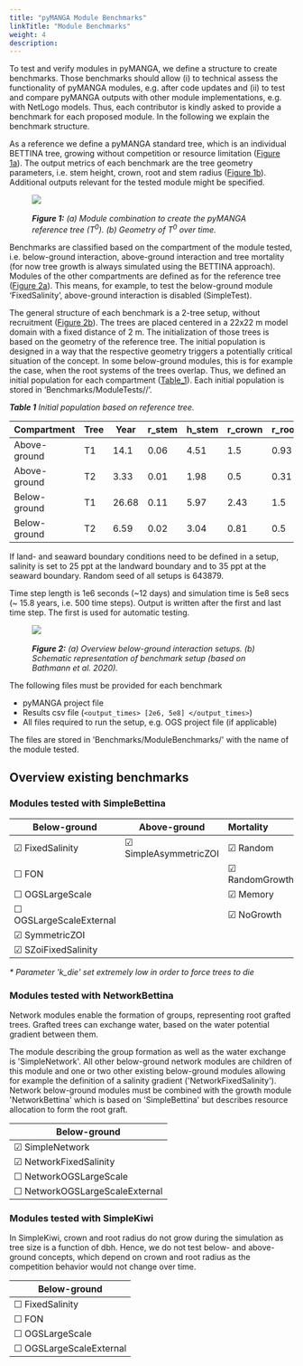 ```yaml
---
title: "pyMANGA Module Benchmarks"
linkTitle: "Module Benchmarks"
weight: 4
description:
---
```


To test and verify modules in pyMANGA, we define a structure to create benchmarks. 
Those benchmarks should allow (i) to technical assess the functionality of pyMANGA modules, e.g. after code updates and (ii) to test and compare pyMANGA outputs with other module implementations, e.g. with NetLogo models.
Thus, each contributor is kindly asked to provide a benchmark for each proposed module.
In the following we explain the benchmark structure.

As a reference we define a pyMANGA standard tree, which is an individual BETTINA tree, growing without competition or resource limitation (<a href="/docs/Benchmarks/#Figure_1">Figure 1a</a>).
The output metrics of each benchmark are the tree geometry parameters, i.e. stem height, crown, root and stem radius (<a href="/docs/Benchmarks/#Figure_1">Figure 1b</a>).
Additional outputs relevant for the tested module might be specified.

<figure class="alert">
    <img id="Figure_1" src="/pictures/benchmarks/reference_tree.jpg">
    <figcaption>
        <i><br><strong>Figure 1:</strong> (a) Module combination to create the pyMANGA reference tree (T<sup>0</sup>). (b) Geometry of T<sup>0</sup> over time.</i>
    </figcaption>
</figure><p>

Benchmarks are classified based on the compartment of the module tested, i.e. below-ground interaction, above-ground interaction and tree mortality (for now tree growth is always simulated using the BETTINA approach). 
Modules of the other compartments are defined as for the reference tree  (<a href="/docs/Benchmarks/#Figure_2">Figure 2a</a>). 
This means, for example, to test the below-ground module ‘FixedSalinity’, above-ground interaction is disabled (SimpleTest).

The general structure of each benchmark is a 2-tree setup, without recruitment (<a href="/docs/Benchmarks/#Figure_2">Figure 2b</a>).
The trees are placed centered in a 22x22 m model domain with a fixed distance of 2 m. 
The initialization of those trees is based on the geometry of the reference tree. 
The initial population is designed in a way that the respective geometry triggers a potentially critical situation of the concept. 
In some below-ground modules, this is for example the case, when the root systems of the trees overlap.
Thus, we defined an initial population for each compartment ([Table_1](#Table_1)). 
Each initial population is stored in ‘Benchmarks/ModuleTests/<compartment>/’.

<a name="Table_1"></a> _**Table 1** Initial population based on reference tree._

| Compartment | Tree              | Year  | r_stem | h_stem | r_crown | r_root |
|--------------|-------------------|-------|--------|--------|---------|--------|
| Above-ground | T1 | 14.1  | 0.06   | 4.51   | 1.5     | 0.93   |
| Above-ground | T2 | 3.33  | 0.01   | 1.98   | 0.5     | 0.31   |
| Below-ground | T1 | 26.68 | 0.11   | 5.97   | 2.43    | 1.5    |
| Below-ground | T2 | 6.59  | 0.02   | 3.04   | 0.81    | 0.5    |


If land- and seaward boundary conditions need to be defined in a setup, salinity is set to 25 ppt at the landward boundary and to 35 ppt at the seaward boundary. 
Random seed of all setups is 643879.


Time step length is 1e6 seconds (~12 days) and simulation time is 5e8 secs (~ 15.8 years, i.e. 500 time steps).
Output is written after the first and last time step. 
The first is used for automatic testing.

<figure class="alert">
     <img id="Figure_2" src="/pictures/benchmarks/basic_setup.jpg">
     <figcaption>
        <i><br><strong>Figure 2:</strong> (a) Overview below-ground interaction setups. (b) Schematic representation of benchmark setup (based on Bathmann et al. 2020).</i>
     </figcaption>
</figure>

The following files must be provided for each benchmark
- pyMANGA project file
- Results csv file (`<output_times> [2e6, 5e8] </output_times>`)
- All files required to run the setup, e.g. OGS project file (if applicable)
 
The files are stored in 'Benchmarks/ModuleBenchmarks/' with the name of the module tested.

## Overview existing benchmarks

### Modules tested with SimpleBettina

| Below-ground | Above-ground | Mortality |
| --- | --- |:----------------------------------------------------------- |
| &#x2611; FixedSalinity            | &#x2611; SimpleAsymmetricZOI | &#x2611; Random |
| &#x2610; FON                      |               | &#x2611; RandomGrowth* |
| &#x2610; OGSLargeScale            |               | &#x2611; Memory |
| &#x2610; OGSLargeScaleExternal   |               | &#x2611; NoGrowth |
| &#x2611; SymmetricZOI             |               |  |
| &#x2611; SZoiFixedSalinity        |               |  |

_* Parameter 'k_die' set extremely low in order to force trees to die_

### Modules tested with NetworkBettina

Network modules enable the formation of groups, representing root grafted trees.
Grafted trees can exchange water, based on the water potential gradient between them.

The module describing the group formation as well as the water exchange is 'SimpleNetwork'.
All other below-ground network modules are children of this module and one or two other existing below-ground modules allowing for example the definition of a salinity gradient ('NetworkFixedSalinity').
Network below-ground modules must be combined with the growth module 'NetworkBettina' which is based on 'SimpleBettina' but describes resource allocation to form the root graft.


| Below-ground | 
| --- | 
| &#x2611; SimpleNetwork            | 
| &#x2611; NetworkFixedSalinity     | 
| &#x2610; NetworkOGSLargeScale     | 
| &#x2610; NetworkOGSLargeScaleExternal    |  


### Modules tested with SimpleKiwi

In SimpleKiwi, crown and root radius do not grow during the simulation as tree size is a function of dbh.
Hence, we do not test below- and above-ground concepts, which depend on crown and root radius as the competition behavior would not change over time.

| Below-ground | 
| --- | 
| &#x2610; FixedSalinity            |  
| &#x2610; FON                      |  
| &#x2610; OGSLargeScale            | 
| &#x2610; OGSLargeScaleExternal    |

